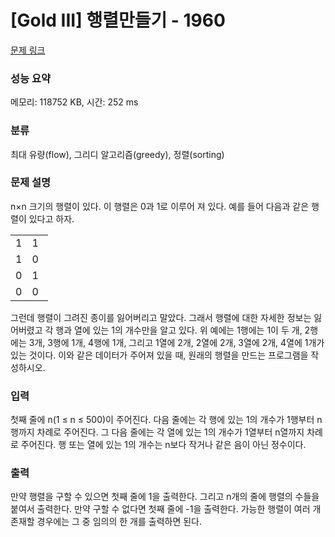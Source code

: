 # [Gold III] 행렬만들기 - 1960 

[문제 링크](https://www.acmicpc.net/problem/1960) 

### 성능 요약

메모리: 118752 KB, 시간: 252 ms

### 분류

최대 유량(flow), 그리디 알고리즘(greedy), 정렬(sorting)

### 문제 설명

<p>n×n 크기의 행렬이 있다. 이 행렬은 0과 1로 이루어 져 있다. 예를 들어 다음과 같은 행렬이 있다고 하자.</p>

<table class="table table-bordered" style="width:12%;">
	<tbody>
		<tr>
			<td style="width:3%;">1</td>
			<td style="width:3%;">1</td>
			<td style="width:3%;">0</td>
			<td style="width:3%;">0</td>
		</tr>
		<tr>
			<td>1</td>
			<td>0</td>
			<td>1</td>
			<td>1</td>
		</tr>
		<tr>
			<td>0</td>
			<td>1</td>
			<td>0</td>
			<td>0</td>
		</tr>
		<tr>
			<td>0</td>
			<td>0</td>
			<td>1</td>
			<td>0</td>
		</tr>
	</tbody>
</table>

<p>그런데 행렬이 그려진 종이를 잃어버리고 말았다. 그래서 행렬에 대한 자세한 정보는 잃어버렸고 각 행과 열에 있는 1의 개수만을 알고 있다. 위 예에는 1행에는 1이 두 개, 2행에는 3개, 3행에 1개, 4행에 1개, 그리고 1열에 2개, 2열에 2개, 3열에 2개, 4열에 1개가 있는 것이다. 이와 같은 데이터가 주어져 있을 때, 원래의 행렬을 만드는 프로그램을 작성하시오.</p>

### 입력 

 <p>첫째 줄에 n(1 ≤ n ≤ 500)이 주어진다. 다음 줄에는 각 행에 있는 1의 개수가 1행부터 n행까지 차례로 주어진다. 그 다음 줄에는 각 열에 있는 1의 개수가 1열부터 n열까지 차례로 주어진다. 행 또는 열에 있는 1의 개수는 n보다 작거나 같은 음이 아닌 정수이다.</p>

### 출력 

 <p>만약 행렬을 구할 수 있으면 첫째 줄에 1을 출력한다. 그리고 n개의 줄에 행렬의 수들을 붙여서 출력한다. 만약 구할 수 없다면 첫째 줄에 -1을 출력한다. 가능한 행렬이 여러 개 존재할 경우에는 그 중 임의의 한 개를 출력하면 된다.</p>

